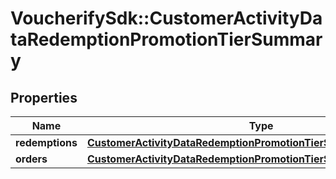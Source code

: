 # VoucherifySdk::CustomerActivityDataRedemptionPromotionTierSummary

## Properties

| Name | Type | Description | Notes |
| ---- | ---- | ----------- | ----- |
| **redemptions** | [**CustomerActivityDataRedemptionPromotionTierSummaryRedemptions**](CustomerActivityDataRedemptionPromotionTierSummaryRedemptions.md) |  | [optional] |
| **orders** | [**CustomerActivityDataRedemptionPromotionTierSummaryOrders**](CustomerActivityDataRedemptionPromotionTierSummaryOrders.md) |  | [optional] |

